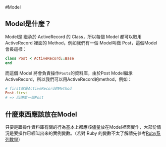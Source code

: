 #Model

## Model是什麼？

Model是 繼承於 ActiveRecord 的 Class，所以每個 Model 都可以取用 ActiveRecord 裡面的 Method，例如我們有一個 Model叫做 Post，這個Model會長這樣：

```ruby
class Post < ActiveRecord::Base
end

```
而這個 Model 將會負責操作`Posts`的資料庫，由於Post Model繼承ActiveRecord，所以我們可以用ActiveRecord的method，例如：

```ruby
# first就是ActiveRecord的Method
Post.first
# => 回傳第一個Post
```

## 什麼東西應該放在Model

只要是跟操作資料庫有關的行為基本上都應該儘量放在Model裡面實作，大部份情況是要操作已經叫出來的實例變數。（若對 Ruby 的變數不太了解請先參考[Ruby系列教學](../chapter3-ruby/README.md)）


